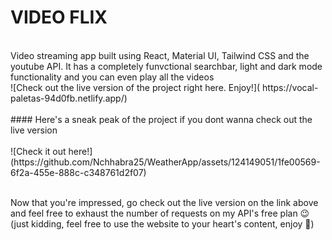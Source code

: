 # VIDEO FLIX
<br>
Video streaming app built using React, Material UI, Tailwind CSS and the youtube API. It has a completely funvctional searchbar, light and dark mode functionality and you can even play all the videos <br>
![Check out the live version of the project right here. Enjoy!]( https://vocal-paletas-94d0fb.netlify.app/) <br><br>
#### Here's a sneak peak of the project if you dont wanna check out the live version
<br> <br>
![Check it out here!](https://github.com/Nchhabra25/WeatherApp/assets/124149051/1fe00569-6f2a-455e-888c-c348761d2f07) <br><br>

Now that you're impressed, go check out the live version on the link above and feel free to exhaust the number of requests on my API's free plan 😉 <br>
(just kidding, feel free to use the website to your heart's content, enjoy 💖)



 
 
